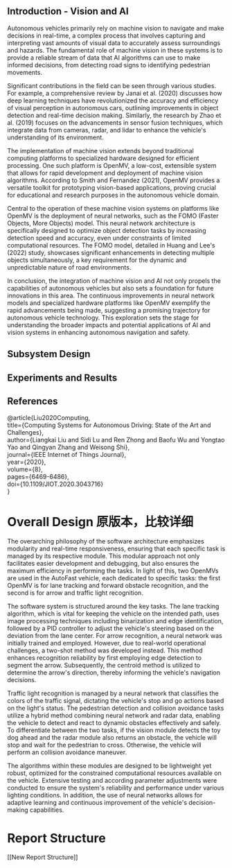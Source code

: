 ## Introduction - Vision and AI
Autonomous vehicles primarily rely on machine vision to navigate and make decisions in real-time, a complex process that involves capturing and interpreting vast amounts of visual data to accurately assess surroundings and hazards. The fundamental role of machine vision in these systems is to provide a reliable stream of data that AI algorithms can use to make informed decisions, from detecting road signs to identifying pedestrian movements.

Significant contributions in the field can be seen through various studies. For example, a comprehensive review by Janai et al. (2020) discusses how deep learning techniques have revolutionized the accuracy and efficiency of visual perception in autonomous cars, outlining improvements in object detection and real-time decision making. Similarly, the research by Zhao et al. (2019) focuses on the advancements in sensor fusion techniques, which integrate data from cameras, radar, and lidar to enhance the vehicle's understanding of its environment.

The implementation of machine vision extends beyond traditional computing platforms to specialized hardware designed for efficient processing. One such platform is OpenMV, a low-cost, extensible system that allows for rapid development and deployment of machine vision algorithms. According to Smith and Fernandez (2021), OpenMV provides a versatile toolkit for prototyping vision-based applications, proving crucial for educational and research purposes in the autonomous vehicle domain.

Central to the operation of these machine vision systems on platforms like OpenMV is the deployment of neural networks, such as the FOMO (Faster Objects, More Objects) model. This neural network architecture is specifically designed to optimize object detection tasks by increasing detection speed and accuracy, even under constraints of limited computational resources. The FOMO model, detailed in Huang and Lee's (2022) study, showcases significant enhancements in detecting multiple objects simultaneously, a key requirement for the dynamic and unpredictable nature of road environments.

In conclusion, the integration of machine vision and AI not only propels the capabilities of autonomous vehicles but also sets a foundation for future innovations in this area. The continuous improvements in neural network models and specialized hardware platforms like OpenMV exemplify the rapid advancements being made, suggesting a promising trajectory for autonomous vehicle technology. This exploration sets the stage for understanding the broader impacts and potential applications of AI and vision systems in enhancing autonomous navigation and safety.

## Subsystem Design

## Experiments and Results


## References
@article{Liu2020Computing,  
title={Computing Systems for Autonomous Driving: State of the Art and Challenges},  
author={Liangkai Liu and Sidi Lu and Ren Zhong and Baofu Wu and Yongtao Yao and Qingyan Zhang and Weisong Shi},  
journal={IEEE Internet of Things Journal},  
year={2020},  
volume={8},  
pages={6469-6486},  
doi={10.1109/JIOT.2020.3043716}  
}



  

# Overall Design 原版本，比较详细
The overarching philosophy of the software architecture emphasizes modularity and real-time responsiveness, ensuring that each specific task is managed by its respective module. This modular approach not only facilitates easier development and debugging, but also ensures the maximum efficiency in performing the tasks. In light of this, two OpenMVs are used in the AutoFast vehicle, each dedicated to specific tasks: the first OpenMV is for lane tracking and forward obstacle recognition, and the second is for arrow and traffic light recognition.

The software system is structured around the key tasks. The lane tracking algorithm, which is vital for keeping the vehicle on the intended path, uses image processing techniques including binarization and edge identification, followed by a PID controller to adjust the vehicle's steering based on the deviation from the lane center. For arrow recognition, a neural network was initially trained and employed. However, due to real-world operational challenges, a two-shot method was developed instead. This method enhances recognition reliability by first employing edge detection to segment the arrow. Subsequently, the centroid method is utilized to determine the arrow's direction, thereby informing the vehicle's navigation decisions.

Traffic light recognition is managed by a neural network that classifies the colors of the traffic signal, dictating the vehicle's stop and go actions based on the light's status. The pedestrian detection and collision avoidance tasks utilize a hybrid method combining neural network and radar data, enabling the vehicle to detect and react to dynamic obstacles effectively and safely. To differentiate between the two tasks, if the vision module detects the toy dog ahead and the radar module also returns an obstacle, the vehicle will stop and wait for the pedestrian to cross. Otherwise, the vehicle will perform an collision avoidance maneuver.

The algorithms within these modules are designed to be lightweight yet robust, optimized for the constrained computational resources available on the vehicle. Extensive testing and according parameter adjustments were conducted to ensure the system's reliability and performance under various lighting conditions. In addition, the use of neural networks allows for adaptive learning and continuous improvement of the vehicle's decision-making capabilities.

# Report Structure
[[New Report Structure]]
